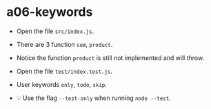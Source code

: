 # a06-keywords

- Open the file `src/index.js`.

- There are 3 function `sum`, `product`.

- Notice the function `product` is still not implemented and will throw.

- Open the file `test/index.test.js`.

- User keywords `only`, `todo`, `skip`.

- 💡 Use the flag `--test-only` when running `node --test`.
